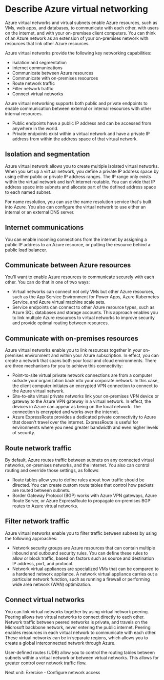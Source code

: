 # Describe Azure virtual networking

Azure virtual networks and virtual subnets enable Azure resources, such as VMs, web apps, and databases, to communicate with each other, with users on the internet, and with your on-premises client computers. You can think of an Azure network as an extension of your on-premises network with resources that link other Azure resources.

Azure virtual networks provide the following key networking capabilities:

- Isolation and segmentation
- Internet communications
- Communicate between Azure resources
- Communicate with on-premises resources
- Route network traffic
- Filter network traffic
- Connect virtual networks

Azure virtual networking supports both public and private endpoints to enable communication between external or internal resources with other internal resources.

- Public endpoints have a public IP address and can be accessed from anywhere in the world.
- Private endpoints exist within a virtual network and have a private IP address from within the address space of that virtual network.

## Isolation and segmentation

Azure virtual network allows you to create multiple isolated virtual networks. When you set up a virtual network, you define a private IP address space by using either public or private IP address ranges. The IP range only exists within the virtual network and isn't internet routable. You can divide that IP address space into subnets and allocate part of the defined address space to each named subnet.

For name resolution, you can use the name resolution service that's built into Azure. You also can configure the virtual network to use either an internal or an external DNS server.

## Internet communications

You can enable incoming connections from the internet by assigning a public IP address to an Azure resource, or putting the resource behind a public load balancer.

## Communicate between Azure resources

You'll want to enable Azure resources to communicate securely with each other. You can do that in one of two ways:

- Virtual networks can connect not only VMs but other Azure resources, such as the App Service Environment for Power Apps, Azure Kubernetes Service, and Azure virtual machine scale sets.
- Service endpoints can connect to other Azure resource types, such as Azure SQL databases and storage accounts. This approach enables you to link multiple Azure resources to virtual networks to improve security and provide optimal routing between resources.

## Communicate with on-premises resources

Azure virtual networks enable you to link resources together in your on-premises environment and within your Azure subscription. In effect, you can create a network that spans both your local and cloud environments. There are three mechanisms for you to achieve this connectivity:

- Point-to-site virtual private network connections are from a computer outside your organization back into your corporate network. In this case, the client computer initiates an encrypted VPN connection to connect to the Azure virtual network.
- Site-to-site virtual private networks link your on-premises VPN device or gateway to the Azure VPN gateway in a virtual network. In effect, the devices in Azure can appear as being on the local network. The connection is encrypted and works over the internet.
- Azure ExpressRoute provides a dedicated private connectivity to Azure that doesn't travel over the internet. ExpressRoute is useful for environments where you need greater bandwidth and even higher levels of security.

## Route network traffic

By default, Azure routes traffic between subnets on any connected virtual networks, on-premises networks, and the internet. You also can control routing and override those settings, as follows:

- Route tables allow you to define rules about how traffic should be directed. You can create custom route tables that control how packets are routed between subnets.
- Border Gateway Protocol (BGP) works with Azure VPN gateways, Azure Route Server, or Azure ExpressRoute to propagate on-premises BGP routes to Azure virtual networks.

## Filter network traffic

Azure virtual networks enable you to filter traffic between subnets by using the following approaches:

- Network security groups are Azure resources that can contain multiple inbound and outbound security rules. You can define these rules to allow or block traffic, based on factors such as source and destination IP address, port, and protocol.
- Network virtual appliances are specialized VMs that can be compared to a hardened network appliance. A network virtual appliance carries out a particular network function, such as running a firewall or performing wide area network (WAN) optimization.

## Connect virtual networks

You can link virtual networks together by using virtual network peering. Peering allows two virtual networks to connect directly to each other. Network traffic between peered networks is private, and travels on the Microsoft backbone network, never entering the public internet. Peering enables resources in each virtual network to communicate with each other. These virtual networks can be in separate regions, which allows you to create a global interconnected network through Azure.

User-defined routes (UDR) allow you to control the routing tables between subnets within a virtual network or between virtual networks. This allows for greater control over network traffic flow.

Next unit: Exercise - Configure network access
